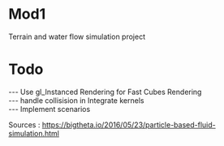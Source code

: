 # Mod1

Terrain and water flow simulation project

# Todo
--- Use gl_Instanced Rendering for Fast Cubes Rendering
</br>
--- handle collisision in Integrate kernels
</br>
--- Implement scenarios
<br>

Sources : https://bigtheta.io/2016/05/23/particle-based-fluid-simulation.html
